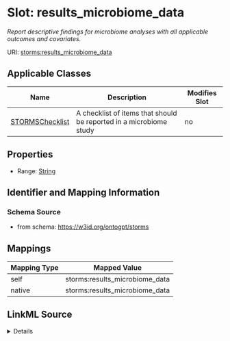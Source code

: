 

# Slot: results_microbiome_data


_Report descriptive findings for microbiome analyses with all applicable outcomes and covariates._



URI: [storms:results_microbiome_data](http://w3id.org/ontogpt/storms/results_microbiome_data)



<!-- no inheritance hierarchy -->





## Applicable Classes

| Name | Description | Modifies Slot |
| --- | --- | --- |
| [STORMSChecklist](STORMSChecklist.md) | A checklist of items that should be reported in a microbiome study |  no  |







## Properties

* Range: [String](String.md)





## Identifier and Mapping Information







### Schema Source


* from schema: https://w3id.org/ontogpt/storms




## Mappings

| Mapping Type | Mapped Value |
| ---  | ---  |
| self | storms:results_microbiome_data |
| native | storms:results_microbiome_data |




## LinkML Source

<details>
```yaml
name: results_microbiome_data
description: Report descriptive findings for microbiome analyses with all applicable
  outcomes and covariates.
from_schema: https://w3id.org/ontogpt/storms
rank: 1000
alias: results_microbiome_data
owner: STORMSChecklist
domain_of:
- STORMSChecklist
slot_group: results
range: string

```
</details>